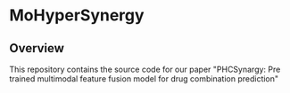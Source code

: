 # MoHyperSynergy
## Overview
This repository contains the source code for our paper "PHCSynargy: Pre trained multimodal feature fusion model for drug combination prediction"
